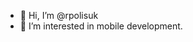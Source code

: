 - 👋 Hi, I’m @rpolisuk
- 👀 I’m interested in mobile development.

<!---
rpolisuk/rpolisuk is a ✨ special ✨ repository because its `README.md` (this file) appears on your GitHub profile.
You can click the Preview link to take a look at your changes.
--->
